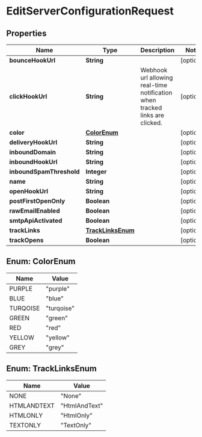 

# EditServerConfigurationRequest


## Properties

| Name | Type | Description | Notes |
|------------ | ------------- | ------------- | -------------|
|**bounceHookUrl** | **String** |  |  [optional] |
|**clickHookUrl** | **String** | Webhook url allowing real-time notification when tracked links are clicked. |  [optional] |
|**color** | [**ColorEnum**](#ColorEnum) |  |  [optional] |
|**deliveryHookUrl** | **String** |  |  [optional] |
|**inboundDomain** | **String** |  |  [optional] |
|**inboundHookUrl** | **String** |  |  [optional] |
|**inboundSpamThreshold** | **Integer** |  |  [optional] |
|**name** | **String** |  |  [optional] |
|**openHookUrl** | **String** |  |  [optional] |
|**postFirstOpenOnly** | **Boolean** |  |  [optional] |
|**rawEmailEnabled** | **Boolean** |  |  [optional] |
|**smtpApiActivated** | **Boolean** |  |  [optional] |
|**trackLinks** | [**TrackLinksEnum**](#TrackLinksEnum) |  |  [optional] |
|**trackOpens** | **Boolean** |  |  [optional] |



## Enum: ColorEnum

| Name | Value |
|---- | -----|
| PURPLE | &quot;purple&quot; |
| BLUE | &quot;blue&quot; |
| TURQOISE | &quot;turqoise&quot; |
| GREEN | &quot;green&quot; |
| RED | &quot;red&quot; |
| YELLOW | &quot;yellow&quot; |
| GREY | &quot;grey&quot; |



## Enum: TrackLinksEnum

| Name | Value |
|---- | -----|
| NONE | &quot;None&quot; |
| HTMLANDTEXT | &quot;HtmlAndText&quot; |
| HTMLONLY | &quot;HtmlOnly&quot; |
| TEXTONLY | &quot;TextOnly&quot; |



